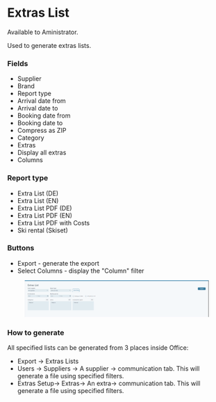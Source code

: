 # Extras List

Available to Aministrator.

Used to generate extras lists.

### **Fields**

* Supplier
* Brand
* Report type
* Arrival date from
* Arrival date to
* Booking date from
* Booking date to
* Compress as ZIP
* Category
* Extras
* Display all extras
* Columns

### **Report type**

* Extra List (DE)
* Extra List (EN)
* Extra List PDF (DE)
* Extra List PDF (EN)
* Extra List PDF with Costs
* Ski rental (Skiset)

### **Buttons**

* Export - generate the export
* Select Columns - display the "Column" filter

<figure><img src="../.gitbook/assets/image (24) (1) (1) (1).png" alt=""><figcaption></figcaption></figure>

### **How to generate**

All specified lists can be generated from 3 places inside Office:

* Export -> Extras Lists
* Users -> Suppliers -> A supplier -> communication tab. This will generate a file using specified filters.
* Extras Setup-> Extras-> An extra-> communication tab. This will generate a file using specified filters.
